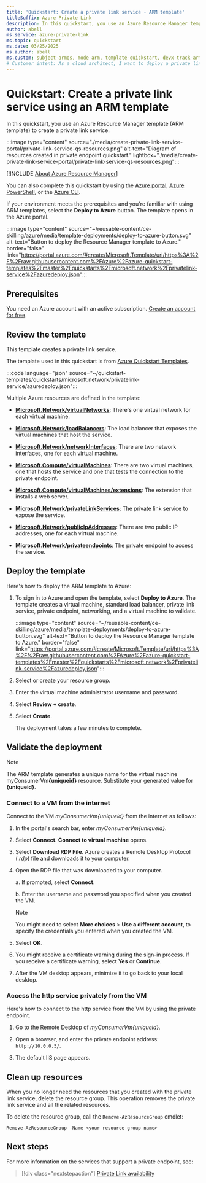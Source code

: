 ```yaml
---
title: 'Quickstart: Create a private link service - ARM template'
titleSuffix: Azure Private Link
description: In this quickstart, you use an Azure Resource Manager template (ARM template) to create a private link service.
author: abell
ms.service: azure-private-link
ms.topic: quickstart
ms.date: 03/25/2025
ms.author: abell
ms.custom: subject-armqs, mode-arm, template-quickstart, devx-track-arm-template
# Customer intent: As a cloud architect, I want to deploy a private link service using an ARM template, so that I can securely connect Azure resources while ensuring private network access.
---
```


# Quickstart: Create a private link service using an ARM template

In this quickstart, you use an Azure Resource Manager template (ARM template) to create a private link service.

:::image type="content" source="./media/create-private-link-service-portal/private-link-service-qs-resources.png" alt-text="Diagram of resources created in private endpoint quickstart." lightbox="./media/create-private-link-service-portal/private-link-service-qs-resources.png":::

[!INCLUDE [About Azure Resource Manager](~/reusable-content/ce-skilling/azure/includes/resource-manager-quickstart-introduction.md)]

You can also complete this quickstart by using the [Azure portal](create-private-link-service-portal.md), [Azure PowerShell](create-private-link-service-powershell.md), or the [Azure CLI](create-private-link-service-cli.md).

If your environment meets the prerequisites and you're familiar with using ARM templates, select the **Deploy to Azure** button. The template opens in the Azure portal.

:::image type="content" source="~/reusable-content/ce-skilling/azure/media/template-deployments/deploy-to-azure-button.svg" alt-text="Button to deploy the Resource Manager template to Azure." border="false" link="https://portal.azure.com/#create/Microsoft.Template/uri/https%3A%2F%2Fraw.githubusercontent.com%2FAzure%2Fazure-quickstart-templates%2Fmaster%2Fquickstarts%2Fmicrosoft.network%2Fprivatelink-service%2Fazuredeploy.json":::

## Prerequisites

You need an Azure account with an active subscription. [Create an account for free](https://azure.microsoft.com/free/?WT.mc_id=A261C142F).

## Review the template

This template creates a private link service.

The template used in this quickstart is from [Azure Quickstart Templates](https://azure.microsoft.com/resources/templates/privatelink-service/).

:::code language="json" source="~/quickstart-templates/quickstarts/microsoft.network/privatelink-service/azuredeploy.json":::

Multiple Azure resources are defined in the template:

- [**Microsoft.Network/virtualNetworks**](/azure/templates/microsoft.network/virtualnetworks): There's one virtual network for each virtual machine.

- [**Microsoft.Network/loadBalancers**](/azure/templates/microsoft.network/loadBalancers): The load balancer that exposes the virtual machines that host the service.

- [**Microsoft.Network/networkInterfaces**](/azure/templates/microsoft.network/networkinterfaces): There are two network interfaces, one for each virtual machine.

- [**Microsoft.Compute/virtualMachines**](/azure/templates/microsoft.compute/virtualmachines): There are two virtual machines, one that hosts the service and one that tests the connection to the private endpoint.

- [**Microsoft.Compute/virtualMachines/extensions**](/azure/templates/Microsoft.Compute/virtualMachines/extensions): The extension that installs a web server.

- [**Microsoft.Network/privateLinkServices**](/azure/templates/microsoft.network/privateLinkServices): The private link service to expose the service.

- [**Microsoft.Network/publicIpAddresses**](/azure/templates/microsoft.network/publicIpAddresses): There are two public IP addresses, one for each virtual machine.

- [**Microsoft.Network/privateendpoints**](/azure/templates/microsoft.network/privateendpoints): The private endpoint to access the service.

## Deploy the template

Here's how to deploy the ARM template to Azure:

1. To sign in to Azure and open the template, select **Deploy to Azure**. The template creates a virtual machine, standard load balancer, private link service, private endpoint, networking, and a virtual machine to validate.

   :::image type="content" source="~/reusable-content/ce-skilling/azure/media/template-deployments/deploy-to-azure-button.svg" alt-text="Button to deploy the Resource Manager template to Azure." border="false" link="https://portal.azure.com/#create/Microsoft.Template/uri/https%3A%2F%2Fraw.githubusercontent.com%2FAzure%2Fazure-quickstart-templates%2Fmaster%2Fquickstarts%2Fmicrosoft.network%2Fprivatelink-service%2Fazuredeploy.json":::

2. Select or create your resource group.

3. Enter the virtual machine administrator username and password.

4. Select **Review + create**.

5. Select **Create**.

   The deployment takes a few minutes to complete.

## Validate the deployment

> [!NOTE]
> The ARM template generates a unique name for the virtual machine myConsumerVm<b>{uniqueid}</b> resource. Substitute your generated value for **{uniqueid}**.

### Connect to a VM from the internet

Connect to the VM _myConsumerVm{uniqueid}_ from the internet as follows:

1.  In the portal's search bar, enter _myConsumerVm{uniqueid}_.

2.  Select **Connect**. **Connect to virtual machine** opens.

3.  Select **Download RDP File**. Azure creates a Remote Desktop Protocol (_.rdp_) file and downloads it to your computer.

4.  Open the RDP file that was downloaded to your computer.

    a. If prompted, select **Connect**.

    b. Enter the username and password you specified when you created the VM.

    > [!NOTE]
    > You might need to select **More choices** > **Use a different account**, to specify the credentials you entered when you created the VM.

5.  Select **OK**.

6.  You might receive a certificate warning during the sign-in process. If you receive a certificate warning, select **Yes** or **Continue**.

7.  After the VM desktop appears, minimize it to go back to your local desktop.

### Access the http service privately from the VM

Here's how to connect to the http service from the VM by using the private endpoint.

1.  Go to the Remote Desktop of _myConsumerVm{uniqueid}_.

2.  Open a browser, and enter the private endpoint address: `http://10.0.0.5/`.

3.  The default IIS page appears.

## Clean up resources

When you no longer need the resources that you created with the private link service, delete the resource group. This operation removes the private link service and all the related resources.

To delete the resource group, call the `Remove-AzResourceGroup` cmdlet:

```azurepowershell-interactive
Remove-AzResourceGroup -Name <your resource group name>
```

## Next steps

For more information on the services that support a private endpoint, see:
> [!div class="nextstepaction"]
> [Private Link availability](private-link-overview.md#availability)
